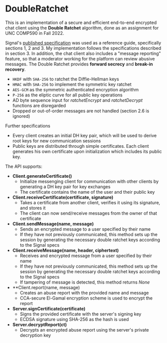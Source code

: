 # DoubleRatchet

This is an implementation of a secure and efficient end-to-end encrypted chat client using the **Double Ratchet** algorithm, done as an assignment for UNC COMP590 in 
Fall 2022.

Signal's [published specification](https://signal.org/docs/specifications/doubleratchet/) was used as a reference guide, specifically sections 1, 2 and 3. My
implementation follows the specifications described in section 3. In addition, the chat client also includes a "message reporting" feature, so that a moderator working
for the platform can review abusive messages. The Double Ratchet provides **forward secrecy** and **break-in recovery**.

- `HKDF` with `SHA-256` to ratchet the Diffie-Hellman keys
- `HMAC` with `SHA-256` to implement the symmetric key ratchet
- `AES-GCM` as the symmetric authenticated encryption algorithm
- `P-256` as the eliptic curve for all public key operations
- AD byte sequence input for *ratchetEncrypt* and *ratchetDecrypt* functions are disregarded
- Dropped or out-of-order messages are not handled (section 2.6 is ignored)

Further specifications
- Every client creates an initial DH key pair, which will be used to derive root keys for new communication sessions
- Public keys are distributed through simple certificates. Each client generates his own certificate upon initialization which includes its public key.

The API supports:
- **Client.generateCertificate()**
  - Initialize messenging client for communication with other clients by generating a DH key pair for key exchanges
  - The certificate contains the name of the user and their public key
- **Client.receiveCertificate(certificate, signature)**
  - Takes a certificate from another client, verifies it using its signature, and stores it
  - The client can now send/receive messages from the owner of that certificate
- **Client.sendMessage(name, message)**
  - Sends an encrypted message to a user specified by their name
  - If they have not previously communicated, this method sets up the session by generating the necessary double ratchet keys according to the Signal specs
- **Client.receiveMessage(name, header, ciphertext)**
  - Receives and encrypted message from a user specified by their name
  - If they have not previously communicated, this method sets up the session by generating the necessary double ratchet keys according to the Signal specs
  - If tampering of message is detected, this method returns *None*
- **Client.report(name, message)
  - Creates an abuse report with the provided name and message
  - CCA-secure El-Gamal encryption scheme is used to encrypt the report
- **Server.signCertificate(certificate)**
  - Signs the provided certificate with the server's signing key
  - ECDSA signature using SHA-256 as the hash is used
- **Server.decryptReport(ct)**
  - Decrypts an encrypted abuse report using the server's private decryption key
